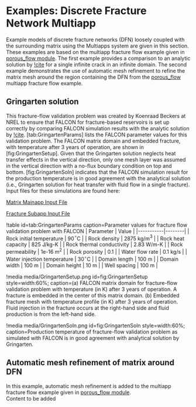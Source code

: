 # Examples:  Discrete Fracture Network Multiapp

Example models of discrete fracture networks (DFN) loosely coupled with the surrounding matrix using the Multiapps system are given in this section.  These examples are based on the multiapp fracture flow example given in [porous_flow module](/porous_flow/index.md).  The first example provides a comparison to an analytic solution by [!cite](gringarten1975) for a single infinite crack in an infinite domain.  The second example demonstrates the use of automatic mesh refinement to refine the matrix mesh around the region containing the DFN from the [porous_flow](/porous_flow/index.md) multiapp fracture flow example.  


## Gringarten solution

This fracture-flow validation problem was created by Koenraad Beckers at NREL to ensure that FALCON for fracture-based reservoirs is set up correctly by comparing FALCON simulation results with the analytic solution by [!cite](gringarten1975). [tab:GringartenParams] lists the FALCON parameter values for this validation problem. The FALCON matrix domain and embedded fracture, with temperature after 3 years of operation, are shown in [fig:GringartenSetup]. Given that the Gringarten solution neglects heat transfer effects in the vertical direction, only one mesh layer was assumed in the vertical direction with a no-flux boundary condition on top and bottom. [fig:GringartenSoln] indicates that the FALCON simulation result for the production temperature is in good agreement with the analytical solution (i.e., Gringarten solution for heat transfer with fluid flow in a single fracture).  Input files for these simulations are found here:

[Matrix Mainapp Input File](/examples/gringarten_multiapp/mrect1.i)

[Fracture Subapp Input File](/examples/gringarten_multiapp/frect1.i)

!table
  id=tab:GringartenParams
    caption=Parameter values for fracture flow validation problem with FALCON
| Parameter	|  Value |
|-----------|--------|
| Rock initial temperature | 90$^{\circ}$C |
| Rock density | 2875 kg/m$^3$ |
| Rock heat capacity | 825 J/kg-K |
| Rock thermal conductivity | 2.83 W/m-K |
| Rock permeability | 1e-16 m$^2$ |
| Rock porosity | 0.1 |
| Water flow rate | 0.1 kg/s |
| Water injection temperature | 30$^{\circ}$C |
| Domain length | 100 m |
| Domain width | 100 m |
| Domain height | 10 m |
| Well spacing | 100 m |

!media media/GringartenSetup.png
  id=fig:GringartenSetup
  style=width:60%;
  caption=(a) FALCON matrix domain for fracture-flow validation problem with temperature (in K) after 3 years of operation. A fracture is embedded in the center of this matrix domain. (b) Embedded fracture mesh with temperature profile (in K) after 3 years of operation. Fluid injection in the fracture occurs at the right-hand side and fluid production is from the left-hand side.

!media media/GringartenSoln.png
  id=fig:GringartenSoln
  style=width:60%;
  caption=Production temperature of fracture-flow validation problem as simulated with FALCON is in good agreement with analytical solution by Gringarten.


## Automatic mesh refinement of matrix around DFN

In this example, automatic mesh refinement is added to the multiapp fracture flow example given in [porous_flow module](/porous_flow/index.md).  
Content to be added
